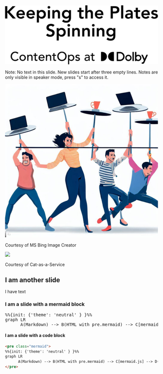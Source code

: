 ![](assets/title.svg)

Note:
No text in this slide.
New slides start after three empty lines.
Notes are only visible in speaker mode, press "s" to access it. 



![](assets/bing-plate-spinning.jpg)

Courtesy of MS Bing Image Creator 



![](https://cataas.com/cat/cute?t=square?width=800)

Courtesy of Cat-as-a-Service




## I am another slide

I have text



### I am a slide with a mermaid block

<pre class="mermaid">
%%{init: {'theme': 'neutral' } }%%
graph LR
      A(Markdown) --> B(HTML with pre.mermaid) --> C[mermaid.js] --> D(Updated DOM with mermaid SVG graphic)
</pre>



#### I am a slide with a code block

```html
<pre class="mermaid">
%%{init: {'theme': 'neutral' } }%%
graph LR
      A(Markdown) --> B(HTML with pre.mermaid) --> C[mermaid.js] --> D(Updated DOM with mermaid SVG graphic)
</pre>
```